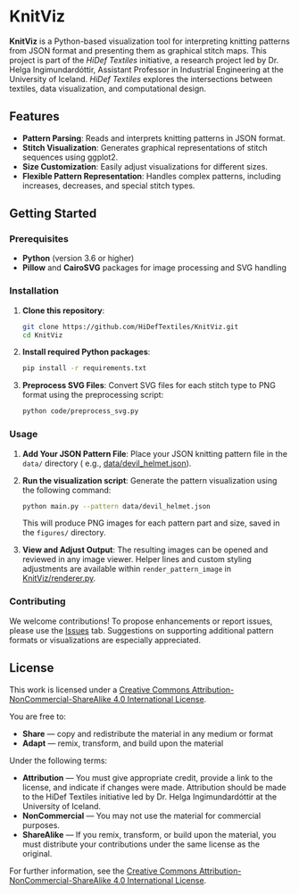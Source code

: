 # KnitViz

**KnitViz** is a Python-based visualization tool for interpreting knitting patterns from JSON
format and presenting them as graphical stitch maps. This project is part of the _HiDef Textiles_
initiative, a research project led by Dr. Helga Ingimundardóttir, Assistant Professor in
Industrial Engineering at the University of Iceland. _HiDef Textiles_ explores the intersections
between textiles, data visualization, and computational design.

## Features

- **Pattern Parsing**: Reads and interprets knitting patterns in JSON format.
- **Stitch Visualization**: Generates graphical representations of stitch sequences using ggplot2.
- **Size Customization**: Easily adjust visualizations for different sizes.
- **Flexible Pattern Representation**: Handles complex patterns, including increases, decreases, and
  special stitch types.

## Getting Started

### Prerequisites

- **Python** (version 3.6 or higher)
- **Pillow** and **CairoSVG** packages for image processing and SVG handling

### Installation

1. **Clone this repository**:
   ```bash
   git clone https://github.com/HiDefTextiles/KnitViz.git
   cd KnitViz
   ```
2. **Install required Python packages**:
   ```bash
   pip install -r requirements.txt
   ```
3. **Preprocess SVG Files**: Convert SVG files for each stitch type to PNG format using the
   preprocessing script:
   ```bash
   python code/preprocess_svg.py
   ```

### Usage

1. **Add Your JSON Pattern File**:
   Place your JSON knitting pattern file in the `data/` directory (
   e.g., [data/devil_helmet.json](data/devil_helmet.json)).
2. **Run the visualization script**: Generate the pattern visualization using the following command:
   ```bash   
   python main.py --pattern data/devil_helmet.json
   ```
   This will produce PNG images for each pattern part and size, saved in the `figures/` directory.

3. **View and Adjust Output**: The resulting images can be opened and reviewed in any image viewer.
   Helper lines and custom styling adjustments are available within `render_pattern_image` in
   [KnitViz/renderer.py](renderer.py).

### Contributing

We welcome contributions! To propose enhancements or report issues, please use
the [Issues](../../issues/) tab. Suggestions on supporting additional pattern formats or
visualizations are especially appreciated.

## License

This work is licensed under
a [Creative Commons Attribution-NonCommercial-ShareAlike 4.0 International License](LICENSE).

You are free to:

- **Share** — copy and redistribute the material in any medium or format
- **Adapt** — remix, transform, and build upon the material

Under the following terms:

- **Attribution**  — You must give appropriate credit, provide a link to the license, and indicate
  if changes were made. Attribution should be made to the HiDef Textiles initiative led by Dr. Helga
  Ingimundardóttir at the University of Iceland.
- **NonCommercial** — You may not use the material for commercial purposes.
- **ShareAlike** — If you remix, transform, or build upon the material, you must distribute your
  contributions under the same license as the original.

For further information, see
the [Creative Commons Attribution-NonCommercial-ShareAlike 4.0 International License](https://creativecommons.org/licenses/by-nc-sa/4.0/).
